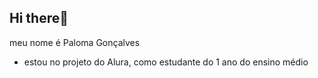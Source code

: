 ## Hi there🖤

meu nome é Paloma Gonçalves 

- estou no projeto do Alura, como estudante do 1 ano do ensino médio

